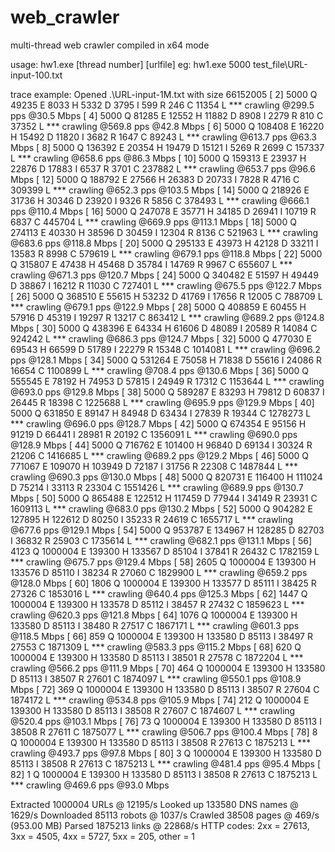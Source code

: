 # web_crawler
multi-thread web crawler
compiled in x64 mode

usage:
hw1.exe [thread number] [urlfile]
eg: hw1.exe 5000 test_file\URL-input-100.txt

trace example:
Opened .\URL-input-1M.txt with size 66152005 
[  2]   5000 Q   49235 E   8033 H   5332 D  3795 I   599 R   246 C 11354 L 
        *** crawling @299.5 pps @30.5 Mbps 
[  4]   5000 Q   81285 E  12552 H  11882 D  8908 I  2279 R   810 C 37352 L 
        *** crawling @569.8 pps @42.8 Mbps 
[  6]   5000 Q  108408 E  16220 H  15492 D 11820 I  3682 R  1647 C 89243 L 
        *** crawling @613.7 pps @63.3 Mbps 
[  8]   5000 Q  136392 E  20354 H  19479 D 15121 I  5269 R  2699 C 157337 L 
        *** crawling @658.6 pps @86.3 Mbps 
[ 10]   5000 Q  159313 E  23937 H  22876 D 17883 I  6537 R  3701 C 237882 L 
        *** crawling @653.7 pps @96.6 Mbps 
[ 12]   5000 Q  188792 E  27566 H  26383 D 20733 I  7828 R  4716 C 309399 L 
        *** crawling @652.3 pps @103.5 Mbps 
[ 14]   5000 Q  218926 E  31736 H  30346 D 23920 I  9326 R  5856 C 378493 L 
        *** crawling @666.1 pps @110.4 Mbps 
[ 16]   5000 Q  247078 E  35771 H  34185 D 26941 I 10719 R  6837 C 445704 L 
        *** crawling @669.9 pps @113.1 Mbps 
[ 18]   5000 Q  274113 E  40330 H  38596 D 30459 I 12304 R  8136 C 521963 L 
        *** crawling @683.6 pps @118.8 Mbps 
[ 20]   5000 Q  295133 E  43973 H  42128 D 33211 I 13583 R  8998 C 579619 L 
        *** crawling @679.1 pps @118.8 Mbps 
[ 22]   5000 Q  315807 E  47438 H  45468 D 35784 I 14769 R  9967 C 655607 L 
        *** crawling @671.3 pps @120.7 Mbps 
[ 24]   5000 Q  340482 E  51597 H  49449 D 38867 I 16212 R 11030 C 727401 L 
        *** crawling @675.5 pps @122.7 Mbps 
[ 26]   5000 Q  368510 E  55615 H  53232 D 41769 I 17656 R 12005 C 788709 L 
        *** crawling @679.1 pps @122.9 Mbps 
[ 28]   5000 Q  408859 E  60455 H  57916 D 45319 I 19297 R 13217 C 863412 L 
        *** crawling @689.2 pps @124.8 Mbps 
[ 30]   5000 Q  438396 E  64334 H  61606 D 48089 I 20589 R 14084 C 924242 L 
        *** crawling @686.3 pps @124.7 Mbps 
[ 32]   5000 Q  477030 E  69543 H  66599 D 51789 I 22279 R 15348 C 1014081 L 
        *** crawling @696.2 pps @128.1 Mbps 
[ 34]   5000 Q  531264 E  75058 H  71838 D 55616 I 24086 R 16654 C 1100899 L 
        *** crawling @708.4 pps @130.6 Mbps 
[ 36]   5000 Q  555545 E  78192 H  74953 D 57815 I 24949 R 17312 C 1153644 L 
        *** crawling @693.0 pps @129.8 Mbps 
[ 38]   5000 Q  589287 E  83293 H  79812 D 60837 I 26445 R 18398 C 1225688 L 
        *** crawling @695.9 pps @129.9 Mbps 
[ 40]   5000 Q  631850 E  89147 H  84948 D 63434 I 27839 R 19344 C 1278273 L 
        *** crawling @696.0 pps @128.7 Mbps 
[ 42]   5000 Q  674354 E  95156 H  91219 D 66441 I 28981 R 20192 C 1356091 L 
        *** crawling @690.0 pps @128.9 Mbps 
[ 44]   5000 Q  716762 E 101400 H  96840 D 69134 I 30324 R 21206 C 1416685 L 
        *** crawling @689.2 pps @129.2 Mbps 
[ 46]   5000 Q  771067 E 109070 H 103949 D 72187 I 31756 R 22308 C 1487844 L 
        *** crawling @690.3 pps @130.0 Mbps 
[ 48]   5000 Q  820731 E 116400 H 111024 D 75214 I 33113 R 23304 C 1551426 L 
        *** crawling @689.9 pps @130.7 Mbps [ 50]   5000 Q  865488 E 122512 H 117459 D 77944 I 34149 R 23931 C 1609113 L 
        *** crawling @683.0 pps @130.2 Mbps 
[ 52]   5000 Q  904282 E 127895 H 122612 D 80250 I 35233 R 24619 C 1655717 L 
        *** crawling @677.6 pps @129.1 Mbps 
[ 54]   5000 Q  953787 E 134967 H 128285 D 82703 I 36832 R 25903 C 1735614 L 
        *** crawling @682.1 pps @131.1 Mbps 
[ 56]   4123 Q 1000004 E 139300 H 133567 D 85104 I 37841 R 26432 C 1782159 L 
        *** crawling @675.7 pps @129.4 Mbps 
[ 58]   2605 Q 1000004 E 139300 H 133576 D 85110 I 38234 R 27060 C 1829900 L 
        *** crawling @659.2 pps @128.0 Mbps 
[ 60]   1806 Q 1000004 E 139300 H 133577 D 85111 I 38425 R 27326 C 1853016 L 
        *** crawling @640.4 pps @125.3 Mbps 
[ 62]   1447 Q 1000004 E 139300 H 133578 D 85112 I 38457 R 27432 C 1859623 L 
        *** crawling @620.3 pps @121.8 Mbps 
[ 64]   1076 Q 1000004 E 139300 H 133580 D 85113 I 38480 R 27517 C 1867171 L 
        *** crawling @601.3 pps @118.5 Mbps 
[ 66]    859 Q 1000004 E 139300 H 133580 D 85113 I 38497 R 27553 C 1871309 L 
        *** crawling @583.3 pps @115.2 Mbps 
[ 68]    620 Q 1000004 E 139300 H 133580 D 85113 I 38501 R 27578 C 1872204 L 
        *** crawling @566.2 pps @111.9 Mbps 
[ 70]    464 Q 1000004 E 139300 H 133580 D 85113 I 38507 R 27601 C 1874097 L 
        *** crawling @550.1 pps @108.9 Mbps 
[ 72]    369 Q 1000004 E 139300 H 133580 D 85113 I 38507 R 27604 C 1874172 L 
        *** crawling @534.8 pps @105.9 Mbps 
[ 74]    212 Q 1000004 E 139300 H 133580 D 85113 I 38508 R 27607 C 1874607 L 
        *** crawling @520.4 pps @103.1 Mbps 
[ 76]     73 Q 1000004 E 139300 H 133580 D 85113 I 38508 R 27611 C 1875077 L 
        *** crawling @506.7 pps @100.4 Mbps 
[ 78]      8 Q 1000004 E 139300 H 133580 D 85113 I 38508 R 27613 C 1875213 L 
        *** crawling @493.7 pps @97.8 Mbps 
[ 80]      3 Q 1000004 E 139300 H 133580 D 85113 I 38508 R 27613 C 1875213 L 
        *** crawling @481.4 pps @95.4 Mbps 
[ 82]      1 Q 1000004 E 139300 H 133580 D 85113 I 38508 R 27613 C 1875213 L 
        *** crawling @469.6 pps @93.0 Mbps 
 
Extracted 1000004 URLs @ 12195/s 
Looked up 133580 DNS names @ 1629/s 
Downloaded 85113 robots @ 1037/s 
Crawled 38508 pages @ 469/s (953.00 MB) 
Parsed 1875213 links @ 22868/s 
HTTP codes: 2xx = 27613, 3xx = 4505, 4xx = 5727, 5xx = 205, other = 1 
